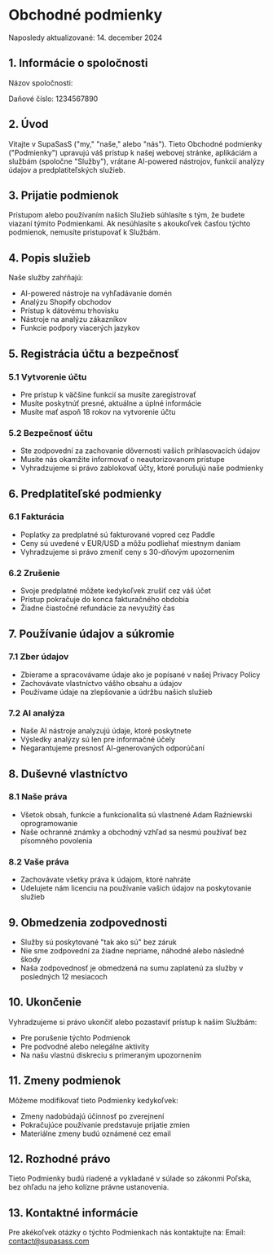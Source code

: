 # Obchodné podmienky

Naposledy aktualizované: 14. december 2024

## 1. Informácie o spoločnosti

Názov spoločnosti:

Daňové číslo: 1234567890

## 2. Úvod

Vitajte v SupaSasS ("my," "naše," alebo "nás"). Tieto Obchodné podmienky ("Podmienky") upravujú váš prístup k našej webovej stránke, aplikáciám a službám (spoločne "Služby"), vrátane AI-powered nástrojov, funkcií analýzy údajov a predplatiteľských služieb.

## 3. Prijatie podmienok

Prístupom alebo používaním našich Služieb súhlasíte s tým, že budete viazaní týmito Podmienkami. Ak nesúhlasíte s akoukoľvek časťou týchto podmienok, nemusíte pristupovať k Službám.

## 4. Popis služieb

Naše služby zahŕňajú:
- AI-powered nástroje na vyhľadávanie domén
- Analýzu Shopify obchodov
- Prístup k dátovému trhovisku
- Nástroje na analýzu zákazníkov
- Funkcie podpory viacerých jazykov

## 5. Registrácia účtu a bezpečnosť

### 5.1 Vytvorenie účtu
- Pre prístup k väčšine funkcií sa musíte zaregistrovať
- Musíte poskytnúť presné, aktuálne a úplné informácie
- Musíte mať aspoň 18 rokov na vytvorenie účtu

### 5.2 Bezpečnosť účtu
- Ste zodpovední za zachovanie dôvernosti vašich prihlasovacích údajov
- Musíte nás okamžite informovať o neautorizovanom prístupe
- Vyhradzujeme si právo zablokovať účty, ktoré porušujú naše podmienky

## 6. Predplatiteľské podmienky

### 6.1 Fakturácia
- Poplatky za predplatné sú fakturované vopred cez Paddle
- Ceny sú uvedené v EUR/USD a môžu podliehať miestnym daniam
- Vyhradzujeme si právo zmeniť ceny s 30-dňovým upozornením

### 6.2 Zrušenie
- Svoje predplatné môžete kedykoľvek zrušiť cez váš účet
- Prístup pokračuje do konca fakturačného obdobia
- Žiadne čiastočné refundácie za nevyužitý čas

## 7. Používanie údajov a súkromie

### 7.1 Zber údajov
- Zbierame a spracovávame údaje ako je popísané v našej Privacy Policy
- Zachovávate vlastníctvo vášho obsahu a údajov
- Používame údaje na zlepšovanie a údržbu našich služieb

### 7.2 AI analýza
- Naše AI nástroje analyzujú údaje, ktoré poskytnete
- Výsledky analýzy sú len pre informačné účely
- Negarantujeme presnosť AI-generovaných odporúčaní

## 8. Duševné vlastníctvo

### 8.1 Naše práva
- Všetok obsah, funkcie a funkcionalita sú vlastnené Adam Raźniewski oprogramowanie
- Naše ochranné známky a obchodný vzhľad sa nesmú používať bez písomného povolenia

### 8.2 Vaše práva
- Zachovávate všetky práva k údajom, ktoré nahráte
- Udelujete nám licenciu na používanie vašich údajov na poskytovanie služieb

## 9. Obmedzenia zodpovednosti

- Služby sú poskytované "tak ako sú" bez záruk
- Nie sme zodpovední za žiadne nepriame, náhodné alebo následné škody
- Naša zodpovednosť je obmedzená na sumu zaplatenú za služby v posledných 12 mesiacoch

## 10. Ukončenie

Vyhradzujeme si právo ukončiť alebo pozastaviť prístup k našim Službám:
- Pre porušenie týchto Podmienok
- Pre podvodné alebo nelegálne aktivity
- Na našu vlastnú diskreciu s primeraným upozornením

## 11. Zmeny podmienok

Môžeme modifikovať tieto Podmienky kedykoľvek:
- Zmeny nadobúdajú účinnosť po zverejnení
- Pokračujúce používanie predstavuje prijatie zmien
- Materiálne zmeny budú oznámené cez email

## 12. Rozhodné právo

Tieto Podmienky budú riadené a vykladané v súlade so zákonmi Poľska, bez ohľadu na jeho kolízne právne ustanovenia.

## 13. Kontaktné informácie

Pre akékoľvek otázky o týchto Podmienkach nás kontaktujte na:
Email: contact@supasass.com
